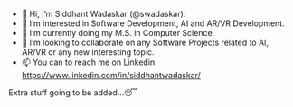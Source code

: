 - 👋 Hi, I’m Siddhant Wadaskar (@swadaskar).
- 👀 I’m interested in Software Development, AI and AR/VR Development.
- 🌱 I’m currently doing my M.S. in Computer Science.
- 💞️ I’m looking to collaborate on any Software Projects related to AI, AR/VR or any new interesting topic.
- 📫 You can to reach me on Linkedin: https://www.linkedin.com/in/siddhantwadaskar/



Extra stuff going to be added...:sleeping:

<!---
swadaskar/swadaskar is a ✨ special ✨ repository because its `README.md` (this file) appears on your GitHub profile.
You can click the Preview link to take a look at your changes.
--->
